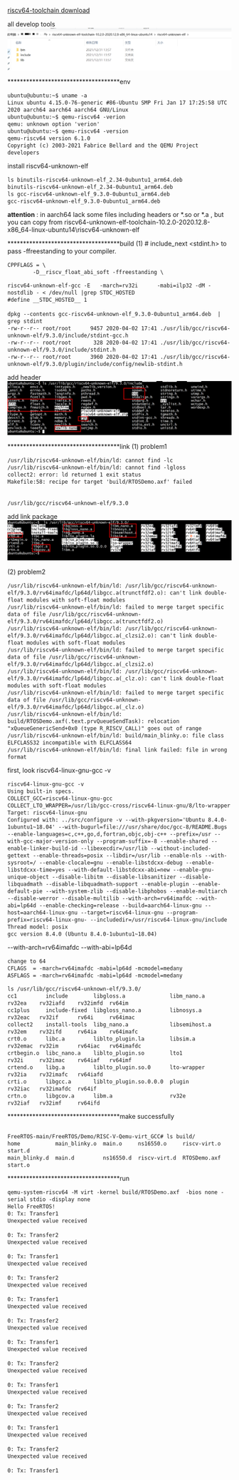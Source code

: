 [riscv64-toolchain download](https://github.com/sifive/freedom-tools/releases)

all develop tools
![image](https://github.com/magnate3/riscv64-freertos/blob/main/pic/all.png)
 

************************************env
```
ubuntu@ubuntu:~$ uname -a
Linux ubuntu 4.15.0-76-generic #86-Ubuntu SMP Fri Jan 17 17:25:58 UTC 2020 aarch64 aarch64 aarch64 GNU/Linux 
ubuntu@ubuntu:~$ qemu-riscv64 -verion
qemu: unknown option 'verion'
ubuntu@ubuntu:~$ qemu-riscv64 -version
qemu-riscv64 version 6.1.0
Copyright (c) 2003-2021 Fabrice Bellard and the QEMU Project developers
```
install riscv64-unknown-elf
```
ls binutils-riscv64-unknown-elf_2.34-0ubuntu1_arm64.deb 
binutils-riscv64-unknown-elf_2.34-0ubuntu1_arm64.deb
ls gcc-riscv64-unknown-elf_9.3.0-0ubuntu1_arm64.deb 
gcc-riscv64-unknown-elf_9.3.0-0ubuntu1_arm64.deb
```
**attention** : in aarch64 lack  some files including headers or *.so or *.a , but you can copy from riscv64-unknown-elf-toolchain-10.2.0-2020.12.8-x86_64-linux-ubuntu14\riscv64-unknown-elf


************************************build
(1)  # include_next <stdint.h>
to pass -ffreestanding to your compiler. 
```
CPPFLAGS = \
        -D__riscv_float_abi_soft -ffreestanding \
```


```
riscv64-unknown-elf-gcc -E   -march=rv32i      -mabi=ilp32 -dM -nostdlib - < /dev/null |grep STDC_HOSTED
#define __STDC_HOSTED__ 1

dpkg --contents gcc-riscv64-unknown-elf_9.3.0-0ubuntu1_arm64.deb  | grep stdint
-rw-r--r-- root/root      9457 2020-04-02 17:41 ./usr/lib/gcc/riscv64-unknown-elf/9.3.0/include/stdint-gcc.h
-rw-r--r-- root/root       328 2020-04-02 17:41 ./usr/lib/gcc/riscv64-unknown-elf/9.3.0/include/stdint.h
-rw-r--r-- root/root      3960 2020-04-02 17:41 ./usr/lib/gcc/riscv64-unknown-elf/9.3.0/plugin/include/config/newlib-stdint.h
```
add header
![image](https://github.com/magnate3/riscv64-freertos/blob/main/pic/inc.png)

************************************link
(1) problem1
```
/usr/lib/riscv64-unknown-elf/bin/ld: cannot find -lc
/usr/lib/riscv64-unknown-elf/bin/ld: cannot find -lgloss
collect2: error: ld returned 1 exit status
Makefile:58: recipe for target 'build/RTOSDemo.axf' failed


/usr/lib/gcc/riscv64-unknown-elf/9.3.0
```
add link package
![image](https://github.com/magnate3/riscv64-freertos/blob/main/pic/so.png)

(2) problem2
```
/usr/lib/riscv64-unknown-elf/bin/ld: /usr/lib/gcc/riscv64-unknown-elf/9.3.0/rv64imafdc/lp64d/libgcc.a(trunctfdf2.o): can't link double-float modules with soft-float modules
/usr/lib/riscv64-unknown-elf/bin/ld: failed to merge target specific data of file /usr/lib/gcc/riscv64-unknown-elf/9.3.0/rv64imafdc/lp64d/libgcc.a(trunctfdf2.o)
/usr/lib/riscv64-unknown-elf/bin/ld: /usr/lib/gcc/riscv64-unknown-elf/9.3.0/rv64imafdc/lp64d/libgcc.a(_clzsi2.o): can't link double-float modules with soft-float modules
/usr/lib/riscv64-unknown-elf/bin/ld: failed to merge target specific data of file /usr/lib/gcc/riscv64-unknown-elf/9.3.0/rv64imafdc/lp64d/libgcc.a(_clzsi2.o)
/usr/lib/riscv64-unknown-elf/bin/ld: /usr/lib/gcc/riscv64-unknown-elf/9.3.0/rv64imafdc/lp64d/libgcc.a(_clz.o): can't link double-float modules with soft-float modules
/usr/lib/riscv64-unknown-elf/bin/ld: failed to merge target specific data of file /usr/lib/gcc/riscv64-unknown-elf/9.3.0/rv64imafdc/lp64d/libgcc.a(_clz.o)
/usr/lib/riscv64-unknown-elf/bin/ld: build/RTOSDemo.axf(.text.prvQueueSendTask): relocation "xQueueGenericSend+0x0 (type R_RISCV_CALL)" goes out of range
/usr/lib/riscv64-unknown-elf/bin/ld: build/main_blinky.o: file class ELFCLASS32 incompatible with ELFCLASS64
/usr/lib/riscv64-unknown-elf/bin/ld: final link failed: file in wrong format
```

first, look riscv64-linux-gnu-gcc -v
```
riscv64-linux-gnu-gcc -v
Using built-in specs.
COLLECT_GCC=riscv64-linux-gnu-gcc
COLLECT_LTO_WRAPPER=/usr/lib/gcc-cross/riscv64-linux-gnu/8/lto-wrapper
Target: riscv64-linux-gnu
Configured with: ../src/configure -v --with-pkgversion='Ubuntu 8.4.0-1ubuntu1~18.04' --with-bugurl=file:///usr/share/doc/gcc-8/README.Bugs --enable-languages=c,c++,go,d,fortran,objc,obj-c++ --prefix=/usr --with-gcc-major-version-only --program-suffix=-8 --enable-shared --enable-linker-build-id --libexecdir=/usr/lib --without-included-gettext --enable-threads=posix --libdir=/usr/lib --enable-nls --with-sysroot=/ --enable-clocale=gnu --enable-libstdcxx-debug --enable-libstdcxx-time=yes --with-default-libstdcxx-abi=new --enable-gnu-unique-object --disable-libitm --disable-libsanitizer --disable-libquadmath --disable-libquadmath-support --enable-plugin --enable-default-pie --with-system-zlib --disable-libphobos --enable-multiarch --disable-werror --disable-multilib --with-arch=rv64imafdc --with-abi=lp64d --enable-checking=release --build=aarch64-linux-gnu --host=aarch64-linux-gnu --target=riscv64-linux-gnu --program-prefix=riscv64-linux-gnu- --includedir=/usr/riscv64-linux-gnu/include
Thread model: posix
gcc version 8.4.0 (Ubuntu 8.4.0-1ubuntu1~18.04) 
```
--with-arch=rv64imafdc --with-abi=lp64d
```
change to 64
CFLAGS  = -march=rv64imafdc -mabi=lp64d -mcmodel=medany
ASFLAGS = -march=rv64imafdc -mabi=lp64d -mcmodel=medany
```



```
ls /usr/lib/gcc/riscv64-unknown-elf/9.3.0/
cc1         include        libgloss.a              libm_nano.a    rv32ea    rv32iafd    rv32imfd  rv64im
cc1plus     include-fixed  libgloss_nano.a         libnosys.a     rv32eac   rv32if      rv64i     rv64imac
collect2    install-tools  libg_nano.a             libsemihost.a  rv32em    rv32ifd     rv64ia    rv64imafc
crt0.o      libc.a         liblto_plugin.la        libsim.a       rv32emac  rv32im      rv64iac   rv64imafdc
crtbegin.o  libc_nano.a    liblto_plugin.so        lto1           rv32i     rv32imac    rv64iaf   rv64imf
crtend.o    libg.a         liblto_plugin.so.0      lto-wrapper    rv32ia    rv32imafc   rv64iafd
crti.o      libgcc.a       liblto_plugin.so.0.0.0  plugin         rv32iac   rv32imafdc  rv64if
crtn.o      libgcov.a      libm.a                  rv32e          rv32iaf   rv32imf     rv64ifd
```
************************************make successfully

```

```


```
FreeRTOS-main/FreeRTOS/Demo/RISC-V-Qemu-virt_GCC# ls build/
home           main_blinky.o  main.o     ns16550.o     riscv-virt.o  start.d
main_blinky.d  main.d         ns16550.d  riscv-virt.d  RTOSDemo.axf  start.o
```


************************************run

```
qemu-system-riscv64 -M virt -kernel build/RTOSDemo.axf  -bios none -serial stdio -display none
Hello FreeRTOS!
0: Tx: Transfer1
Unexpected value received

0: Tx: Transfer2
Unexpected value received

0: Tx: Transfer1
Unexpected value received

0: Tx: Transfer2
Unexpected value received

0: Tx: Transfer1
Unexpected value received

0: Tx: Transfer2
Unexpected value received

0: Tx: Transfer1
Unexpected value received

0: Tx: Transfer2
Unexpected value received

0: Tx: Transfer1
Unexpected value received

0: Tx: Transfer2
Unexpected value received

0: Tx: Transfer1
Unexpected value received

0: Tx: Transfer2
Unexpected value received

0: Tx: Transfer1
```


